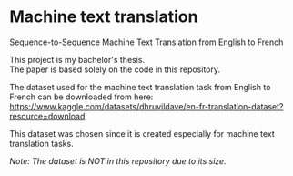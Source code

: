# Machine text translation
Sequence-to-Sequence Machine Text Translation from English to French

This project is my bachelor's thesis. <br/>
The paper is based solely on the code in this repository. <br/>

The dataset used for the machine text translation task from English to French can be downloaded from here: <br/>
https://www.kaggle.com/datasets/dhruvildave/en-fr-translation-dataset?resource=download

This dataset was chosen since it is created especially for machine text translation tasks.

<i>Note: The dataset is NOT in this repository due to its size.<i/>
